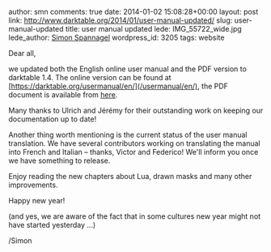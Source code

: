 author: smn
comments: true
date: 2014-01-02 15:08:28+00:00
layout: post
link: http://www.darktable.org/2014/01/user-manual-updated/
slug: user-manual-updated
title: user manual updated
lede: IMG_55722_wide.jpg
lede_author: <a href="http://www.fourdimensions.eu/">Simon Spannagel</a>
wordpress_id: 3205
tags: website

Dear all,

we updated both the English online user manual and the PDF version to darktable 1.4. The online version can be found at [https://darktable.org/usermanual/en/](/usermanual/en/), the PDF document is available from [here](https://sourceforge.net/projects/darktable/files/darktable/1.4/darktable-usermanual.pdf/download).

Many thanks to Ulrich and Jérémy for their outstanding work on keeping our documentation up to date!

Another thing worth mentioning is the current status of the user manual translation. We have several contributors working on translating the manual into French and Italian&nbsp;– thanks, Victor and Federico! We'll inform you once we have something to release.

Enjoy reading the new chapters about Lua, drawn masks and many other improvements.

Happy new year!

(and yes, we are aware of the fact that in some cultures new year might not have started yesterday ...)

/Simon

